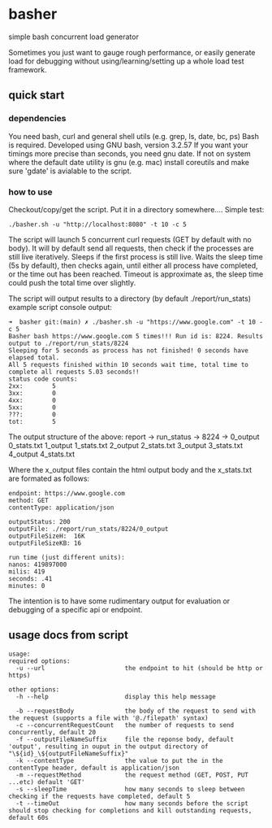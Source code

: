 # basher
simple bash concurrent load generator

Sometimes you just want to gauge rough performance, or easily generate load for debugging without using/learning/setting up a whole load test framework.

## quick start
### dependencies
You need bash, curl and general shell utils (e.g. grep, ls, date, bc, ps)
Bash is required. Developed using GNU bash, version 3.2.57
If you want your timings more precise than seconds, you need gnu date. 
If not on system where the default date utility is gnu (e.g. mac) install coreutils and make sure 'gdate' is avialable to the script.

### how to use
Checkout/copy/get the script. Put it in a directory somewhere....
Simple test:

```
./basher.sh -u "http://localhost:8080" -t 10 -c 5 
```
The script will launch 5 concurrent curl requests (GET by default with no body). It will by default send all requests, then check if the processes are still live iteratively. Sleeps if the first process is still live. Waits the sleep time (5s by default), then checks again, until either all process have completed, or the time out has been reached. Timeout is approximate as, the sleep time could push the total time over slightly.

The script will output results to a directory (by default ./report/run_stats)
example script console output:

```
➜  basher git:(main) ✗ ./basher.sh -u "https://www.google.com" -t 10 -c 5
Basher bash https://www.google.com 5 times!!! Run id is: 8224. Results output to ./report/run_stats/8224
Sleeping for 5 seconds as process has not finished! 0 seconds have elapsed total.
All 5 requests finished within 10 seconds wait time, total time to complete all requests 5.03 seconds!!
status code counts:
2xx:        5
3xx:        0
4xx:        0
5xx:        0
???:        0
tot:        5
```

The output structure of the above:
report -> 
  run_status ->
    8224 ->
      0_output
      0_stats.txt
      1_output
      1_stats.txt
      2_output
      2_stats.txt
      3_output
      3_stats.txt
      4_output
      4_stats.txt

Where the x_output files contain the html output body and the x_stats.txt are formated as follows:
```
endpoint: https://www.google.com
method: GET
contentType: application/json

outputStatus: 200
outputFile: ./report/run_stats/8224/0_output
outputFileSizeH:  16K
outputFileSizeKB: 16

run time (just different units):
nanos: 419897000
milis: 419
seconds: .41
minutes: 0
```

The intention is to have some rudimentary output for evaluation or debugging of a specific api or endpoint.

## usage docs from script
```
usage:
required options:
  -u --url                      the endpoint to hit (should be http or https)

other options:
  -h --help                     display this help message

  -b --requestBody              the body of the request to send with the request (supports a file with '@./filepath' syntax)
  -c --concurrentRequestCount   the number of requests to send concurrently, default 20
  -f --outputFileNameSuffix     file the reponse body, default 'output', resulting in ouput in the output directory of "\${id}_\${outputFileNameSuffix}"
  -k --contentType              the value to put the in the contentType header, default is application/json
  -m --requestMethod            the request method (GET, POST, PUT ...etc) default 'GET'
  -s --sleepTime                how many seconds to sleep between checking if the requests have completed, default 5
  -t --timeOut                  how many seconds before the script should stop checking for completions and kill outstanding requests, default 60s
```
  